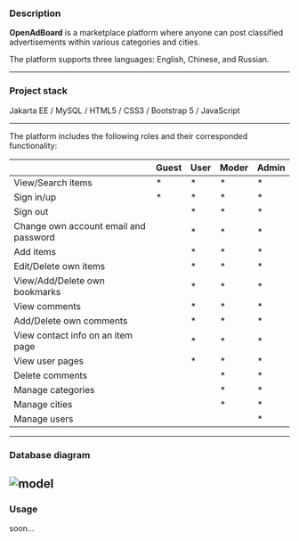 ### Description
**OpenAdBoard** is a marketplace platform where anyone can post classified advertisements within various categories and cities.

The platform supports three languages: English, Chinese, and Russian.

------------
### Project stack
Jakarta EE / MySQL / HTML5 / CSS3 / Bootstrap 5 / JavaScript

------------
The platform includes the following roles and their corresponded functionality:

|                                       | Guest | User | Moder | Admin |
|---------------------------------------|-------|------|-------|-------|
| View/Search items                     |   *   |   *  |   *   |   *   |
| Sign in/up                            |   *   |   *  |   *   |   *   |
| Sign out                              |       |   *  |   *   |   *   |
| Change own account email and password |       |   *  |   *   |   *   |
| Add items                             |       |   *  |   *   |   *   |
| Edit/Delete own items                 |       |   *  |   *   |   *   |
| View/Add/Delete own bookmarks         |       |   *  |   *   |   *   |
| View comments                         |       |   *  |   *   |   *   |
| Add/Delete own comments               |       |   *  |   *   |   *   |
| View contact info on an item page     |       |   *  |   *   |   *   |
| View user pages                       |       |   *  |   *   |   *   |
| Delete comments                       |       |      |   *   |   *   |
| Manage categories                     |       |      |   *   |   *   |
| Manage cities                         |       |      |   *   |   *   |
| Manage users                          |       |      |       |   *   |


------------
### Database diagram
![model](https://user-images.githubusercontent.com/42889643/161931686-5f98178d-3ea1-42e0-b12a-618c8fc3797d.png)
------------
### Usage
soon...